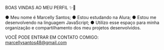 BOAS VINDAS AO MEU PERFIL ✨🤍

● Meu nome é Marcelly Santos;
● Estou estudando na Alura;
● Estou me desenvolvendo na linguagem JavaScript;
● Utilizo esse espaço para minha organização e compartilhamento dos meu projetos desenvolvidos.

VOCÊ PODE ENTRAR EM CONTATO COMIGO:
marcellysantos48@gmail.com
